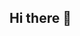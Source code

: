 ## Hi there 👋

<!--
**ggjsjykh/ggjsjykh** is a ✨ _special_ ✨ repository because its `README.md` (this file) appears on your GitHub profile.

Here are some ideas to get you started:

- 🔭 I’m a student
- 🌱 I’m currently learning software engineer
- 📫 How to reach me: 2720435002@qq.com
